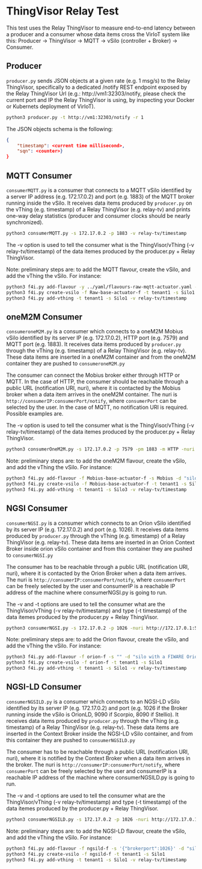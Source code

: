 # ThingVisor Relay Test

This test uses the Relay ThingVisor to measure end-to-end latency between a producer and a consumer whose data items cross the VirIoT system like this: Producer -> ThingVisor -> MQTT -> vSilo (controller + Broker) -> Consumer.

## Producer

`producer.py` sends JSON objects at a given rate (e.g. 1 msg/s) to the Relay ThingVisor, specifically to a dedicated /notify REST endpoint exposed by the Relay ThingVisor Url (e.g.: http://vm1:32303/notify, please check the current port and IP the Relay ThingVisor is using, by inspecting your Docker or Kubernets deployment of VirIoT).

```bash
python3 producer.py -t http://vm1:32303/notify -r 1
```

The JSON objects schema is the following:

```json
{
    "timestamp": <current time millisecond>, 
    "sqn": <counter>}
}
```

## MQTT Consumer

`consumerMQTT.py` is a consumer that connects to a MQTT vSilo identified by a server IP address (e.g. 172.17.0.2) and port (e.g. 1883) of the MQTT broker running inside the vSilo. It receives data items produced by `producer.py` on the vThing (e.g. timestamp) of a Relay ThingVisor (e.g. relay-tv) and prints one-way delay statistics (producer and consumer clocks should be nearly synchronized). 

```bash
python3 consumerMQTT.py -s 172.17.0.2 -p 1883 -v relay-tv/timestamp
```
The -v option is used to tell the consumer what is the ThingVisor/vThing (-v relay-tv/timestamp) of the data itemes produced by the producer.py + Relay ThingVisor.

Note: preliminary steps are: to add the MQTT flavour, create the vSilo, and add the vThing the vSilo. For instance:

```bash
python3 f4i.py add-flavour -y ../yaml/flavours-raw-mqtt-actuator.yaml -f Raw-base-actuator-f -s Raw -d "silo with a MQTT broker"
python3 f4i.py create-vsilo -f Raw-base-actuator-f -t tenant1 -s Silo1
python3 f4i.py add-vthing -t tenant1 -s Silo1 -v relay-tv/timestamp
```

## oneM2M Consumer

`consumeroneM2M.py` is a consumer which connects to a oneM2M Mobius vSilo identified by its server IP (e.g. 172.17.0.2), HTTP port (e.g. 7579) and MQTT port (e.g. 1883). It receives data items produced by `producer.py` through the vThing (e.g. timestamp) of a Relay ThingVisor (e.g. relay-tv). These data items are inserted in a oneM2M container and from the oneM2M container they are pushed to `consumeroneM2M.py`

The consumer can connect the Mobius broker either through HTTP or MQTT. In the case of HTTP, the consumer should be reachable through a public URL (notification URI, nuri), where it is contacted by the Mobius broker when a data item arrives in the oneM2M container. The nuri is `http://consumerIP:consumerPort/notify`, where `consumerPort` can be selected by the user. In the case of MQTT, no notification URI is required. Possible examples are.

The -v option is used to tell the consumer what is the ThingVisor/vThing (-v relay-tv/timestamp) of the data itemes produced by the producer.py + Relay ThingVisor.

```bash
python3 consumerOneM2M.py -s 172.17.0.2 -p 7579 -pm 1883 -m HTTP -nuri http://172.17.0.1:5000/notify -v relay-tv/timestamp
```

Note: preliminary steps are: to add the oneM2M flavour, create the vSilo, and add the vThing the vSilo. For instance:

```bash
python3 f4i.py add-flavour -f Mobius-base-actuator-f -s Mobius -d "silo with a oneM2M Mobius broker" -y "../yaml/flavours-mobius-pub-sub-actuator.yaml"
python3 f4i.py create-vsilo -f Mobius-base-actuator-f -t tenant1 -s Silo3
python3 f4i.py add-vthing -t tenant1 -s Silo3 -v relay-tv/timestamp
```


## NGSI Consumer
`consumerNGSI.py` is a consumer which connects to an Orion vSilo identified by its server IP (e.g. 172.17.0.2) and port (e.g. 1026). It receives data items produced by `producer.py` through the vThing (e.g. timestamp) of a Relay ThingVisor (e.g. relay-tv). These data items are inserted in an Orion Context Broker inside orion vSilo container and from this container they are pushed to `consumerNGSI.py`

The consumer has to be reachable through a public URL (notification URI, nuri), where it is contacted by the Orion Broker when a data item arrives. The nuri is `http://consumerIP:consumerPort/notify`, where `consumerPort` can be freely selected by the user and consumerIP is a reachable IP address of the machine where consumerNGSI.py is going to run.

The -v and -t options are used to tell the consumer what are the ThingVisor/vThing (-v relay-tv/timestamp) and type (-t timestamp) of the data itemes produced by the producer.py + Relay ThingVisor.

```bash
python3 consumerNGSI.py -s 172.17.0.2 -p 1026 -nuri http://172.17.0.1:5001/notify -v relay-tv/timestamp -t timestamp
```
Note: preliminary steps are: to add the Orion flavour, create the vSilo, and add the vThing the vSilo. For instance:

```bash
python3 f4i.py add-flavour -f orion-f -s "" -d "silo with a FIWARE Orion Context Broker" -y "../yaml/flavours-orion.yaml"
python3 f4i.py create-vsilo -f orion-f -t tenant1 -s Silo1
python3 f4i.py add-vthing -t tenant1 -s Silo1 -v relay-tv/timestamp
```


## NGSI-LD Consumer
`consumerNGSILD.py` is a consumer which connects to an NGSI-LD vSilo identified by its server IP (e.g. 172.17.0.2) and port (e.g. 1026 if the Broker running inside the vSilo is OrionLD, 9090 if Scorpio, 8090 if Stellio). It receives data items produced by `producer.py` through the vThing (e.g. timestamp) of a Relay ThingVisor (e.g. relay-tv). These data items are inserted in the Context Broker inside the NGSI-LD vSilo container, and from this container they are pushed to `consumerNGSILD.py`

The consumer has to be reachable through a public URL (notification URI, nuri), where it is notified by the Context Broker when a data item arrives in the broker. The nuri is `http://consumerIP:consumerPort/notify`, where `consumerPort` can be freely selected by the user and consumerIP is a reachable IP address of the machine where consumerNGSILD.py is going to run.

The -v and -t options are used to tell the consumer what are the ThingVisor/vThing (-v relay-tv/timestamp) and type (-t timestamp) of the data itemes produced by the producer.py + Relay ThingVisor.

```bash
python3 consumerNGSILD.py -s 172.17.0.2 -p 1026 -nuri http://172.17.0.1:5001/notify -v relay-tv/timestamp -t timestamp
```

Note: preliminary steps are: to add the NGSI-LD flavour, create the vSilo, and add the vThing the vSilo. For instance:

```bash
python3 f4i.py add-flavour -f ngsild-f -s '{"brokerport":1026}' -d "silo with a OrionLD NGSI-LD Context Broker" -y "../yaml/flavours-ngsild-orionld-multicontainer.yaml"
python3 f4i.py create-vsilo -f ngsild-f -t tenant1 -s Silo1
python3 f4i.py add-vthing -t tenant1 -s Silo1 -v relay-tv/timestamp
```